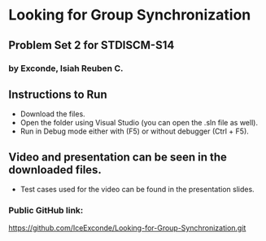 # Looking for Group Synchronization
## Problem Set 2 for STDISCM-S14 
### by Exconde, Isiah Reuben C.

## Instructions to Run
- Download the files.
- Open the folder using Visual Studio (you can open the .sln file as well).
- Run in Debug mode either with (F5) or without debugger (Ctrl + F5).

## Video and presentation can be seen in the downloaded files.
- Test cases used for the video can be found in the presentation slides.

### Public GitHub link:
https://github.com/IceExconde/Looking-for-Group-Synchronization.git
